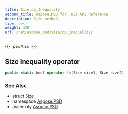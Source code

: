 ```yaml
---
title: Size.op_Inequality
second_title: Aspose.PSD for .NET API Reference
description: Size method. 
type: docs
weight: 180
url: /net/aspose.psd/size/op_inequality/
---
```

{{< psd/tize >}}
## Size Inequality operator

```csharp
public static bool operator !=(Size size1, Size size2)
```

### See Also

* struct [Size](../)
* namespace [Aspose.PSD](../../size/)
* assembly [Aspose.PSD](../../../)


